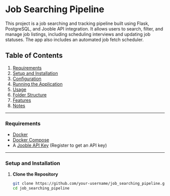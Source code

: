 # Job Searching Pipeline

This project is a job searching and tracking pipeline built using Flask, PostgreSQL, and Jooble API integration. It allows users to search, filter, and manage job listings, including scheduling interviews and updating job statuses. The app also includes an automated job fetch scheduler.

## Table of Contents

1. [Requirements](#requirements)
2. [Setup and Installation](#setup-and-installation)
3. [Configuration](#configuration)
4. [Running the Application](#running-the-application)
5. [Usage](#usage)
6. [Folder Structure](#folder-structure)
7. [Features](#features)
8. [Notes](#notes)

---

### Requirements

- [Docker](https://docs.docker.com/get-docker/)
- [Docker Compose](https://docs.docker.com/compose/install/)
- A [Jooble API Key](https://jooble.org/) (Register to get an API key)

---

### Setup and Installation

1. **Clone the Repository**
   ```bash
   git clone https://github.com/your-username/job_searching_pipeline.git
   cd job_searching_pipeline
